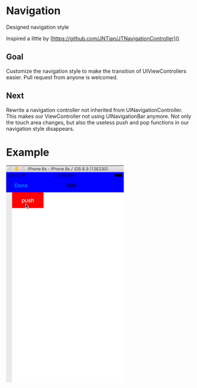# Navigation
Designed navigation style

Inspired a little by [https://github.com/JNTian/JTNavigationController]()

## Goal
Customize the navigation style to make the transition of UIViewControllers easier. Pull request from anyone is welcomed.

## Next
Rewrite a navigation controller not inherited from UINavigationController. This makes our ViewController not using UINavigationBar anymore. Not only the touch area changes, but also the useless push and pop functions in our navigation style disappears.

# Example
![](https://raw.githubusercontent.com/Moonsownner/Navigation/master/demo.gif)





